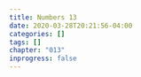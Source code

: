 ```yaml
---
title: Numbers 13
date: 2020-03-28T20:21:56-04:00
categories: []
tags: []
chapter: "013"
inprogress: false
---
```


